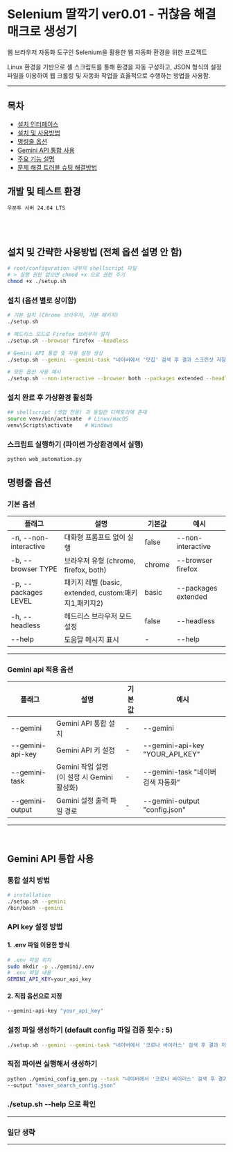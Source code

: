 # Selenium 딸깍기 ver0.01 - 귀찮음 해결 매크로 생성기 

웹 브라우저 자동화 도구인 Selenium을 활용한 웹 자동화 환경을 위한 프로젝트

 Linux 환경을 기반으로 셸 스크립트를 통해 환경을 자동 구성하고, JSON 형식의 설정 파일을 이용하여 웹 크롤링 및 자동화 작업을 효율적으로 수행하는 방법을 사용함.
<hr/>

## 목차
- [설치 인터페이스](#header-1)
- [설치 및 사용방법](#header-2)
- [명령줄 옵션](#header-3)
- [Gemini API 통합 사용](#header-4)
- [주요 기능 설명](#header-5)
- [문제 해결 트러블 슈팅 해결방법](#header-6)

<a id="header-1"></a>
## 개발 및 테스트 환경
```bash
우분투 서버 24.04 LTS
```

<br/>
<br/>

<a id="header-2"></a>
## 설치 및 간략한 사용방법 (전체 옵션 설명 안 함)

```bash
# root/configuration 내부의 shellscript 파일
# > 실행 권한 없으면 chmod +x 으로 권한 주기
chmod +x ./setup.sh
```

### 설치 (옵션 별로 상이함)
```bash
# 기본 설치 (Chrome 브라우저, 기본 패키지)
./setup.sh

# 헤드리스 모드로 Firefox 브라우저 설치
./setup.sh --browser firefox --headless

# Gemini API 통합 및 자동 설정 생성
./setup.sh --gemini --gemini-task "네이버에서 '맛집' 검색 후 결과 스크린샷 저장" --gemini-output "naver_search.json"

# 모든 옵션 사용 예시
./setup.sh --non-interactive --browser both --packages extended --headless --gemini
```

### 설치 완료 후 가상환경 활성화
```bash
## shellscript (셋업 전용) 과 동일한 디렉토리에 존재
source venv/bin/activate  # Linux/macOS
venv\Scripts\activate    # Windows
```

### 스크립트 실행하기 (파이썬 가상환경에서 실행)
```bash
python web_automation.py
```

<a id="header-3"></a>
## 명령줄 옵션

### 기본 옵션
| 플래그 | 설명 | 기본값 | 예시 |
| --- | --- | --- | --- |
| -n, --non-interactive | 대화형 프롬프트 없이 실행 | false | --non-interactive |
| -b, --browser TYPE | 브라우저 유형 (chrome, firefox, both) | chrome | --browser firefox |
| -p, --packages LEVEL | 패키지 레벨 (basic, extended, custom:패키지1,패키지2) | basic | --packages extended |
| -h, --headless | 헤드리스 브라우저 모드 설정 | false | --headless |
| --help | 도움말 메시지 표시 | - | --help |
<hr/>

### Gemini api 적용 옵션
| 플래그 | 설명 | 기본값 | 예시 |
| --- | --- | --- | --- |
| --gemini | Gemini API 통합 설치 | - | --gemini |
| --gemini-api-key | Gemini API 키 설정 | - | --gemini-api-key "YOUR_API_KEY" |
| --gemini-task | Gemini 작업 설명 (이 설정 시 Gemini 활성화) | - | --gemini-task "네이버 검색 자동화" |
| --gemini-output | Gemini 설정 출력 파일 경로 | - | --gemini-output "config.json" |
<hr/>

<br/>

<a id="header-4"></a>
## Gemini API 통합 사용

### 통합 설치 방법
```bash
# installation
./setup.sh --gemini 
/bin/bash --gemini
```

### API key 설정 방법
#### 1. .env 파일 이용한 방식
```bash
# .env 파일 위치
sudo mkdir -p ../gemini/.env
# .env 파일 내용
GEMINI_API_KEY=your_api_key
```
#### 2. 직접 옵션으로 지정
```bash
--gemini-api-key "your_api_key"
```

### 설정 파일 생성하기 (default config 파일 검증 횟수 : 5)
```bash
./setup.sh --gemini --gemini-task "네이버에서 '코로나 바이러스' 검색 후 결과 저장" --gemini-output "naver_search_config.json"
```
### 직접 파이썬 실행해서 생성하기
```bash
python ./gemini_config_gen.py --task "네이버에서 '코로나 바이러스' 검색 후 결과 저장" 
--output "naver_search_config.json"
```

<a id="header-5"></a>
### ./setup.sh --help 으로 확인

<hr/>

<a id="header-6"></a>
### 일단 생략

<hr/>
